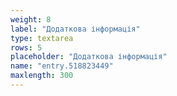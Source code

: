 ```yaml
---
weight: 8
label: "Додаткова інформація"
type: textarea
rows: 5
placeholder: "Додаткова інформація"
name: "entry.518823449"
maxlength: 300
---
```

